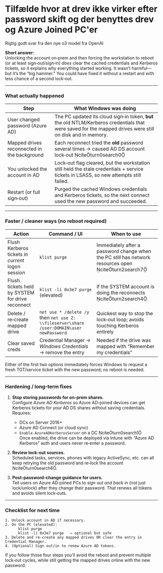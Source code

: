 # Tilfælde hvor at drev ikke virker efter password skift og der benyttes drev og Azure Joined PC'er
Rigtig godt svar fra den nye o3 model fra OpenAI

**Short answer:**  
Unlocking the account on‑prem and then forcing the workstation to reboot (or at least sign‑out/sign‑in) *does* clear the cached credentials and Kerberos tickets, so it explains why everything started working. It wasn’t harmful—but it’s the “big hammer.” You could have fixed it without a restart and with less chance of a second lock‑out.

---

### What actually happened

| Step | What Windows was doing |
|------|------------------------|
|User changed password (Azure AD)|The PC updated its cloud sign‑in token, **but** the old NTLM/Kerberos credentials that were saved for the mapped drives were still on disk and in memory.|
|Mapped drives reconnected in the background|Each reconnect tried the **old** password several times → caused AD DS account lock‑out citeturn0search0|
|You unlocked the account in AD|Lock‑out flag cleared, but the workstation still held the stale credentials + service tickets in LSASS, so new attempts still failed.|
|Restart (or full sign‑out)|Purged the cached Windows credentials and Kerberos tickets, so the next connect used the new password and succeeded. |

---

### Faster / cleaner ways (no reboot required)

| Action | Command / UI | When to use |
|--------|--------------|-------------|
|Flush Kerberos tickets in *current* logon session|`klist purge`|Immediately after a password change when the PC still has network resources open citeturn2search7|
|Flush tickets held by SYSTEM for drive reconnect |`klist -li 0x3e7 purge` (elevated)|If the SYSTEM account is doing the reconnects citeturn2search4|
|Delete / re‑create mapped drive|`net use * /delete /y` then `net use Z: \\fileserver\share /user:DOMAIN\user newPassword`|Quickest way to stop the lock‑out loop; avoids touching Kerberos entirely|
|Clear saved creds|Credential Manager → *Windows Credentials* → remove the entry|Needed if the drive was mapped with “Remember my credentials”|

Either of the first two options immediately forces Windows to request a fresh TGT/service ticket with the new password; no reboot is needed.

---

### Hardening / long‑term fixes

1. **Stop storing passwords for on‑prem shares.**  
   Configure *Azure AD Kerberos* so Azure AD–joined devices can get Kerberos tickets for your AD DS shares without saving credentials. Requires:  
   * DCs on Server 2016+  
   * Azure AD Connect (or cloud sync)  
   * `Enable-AzureADKerberosServer` on a DC citeturn0search1  
   Once enabled, the drive can be deployed via Intune with “Azure AD Kerberos” auth and users never re‑enter a password.

2. **Review lock‑out sources.**  
   Scheduled tasks, services, phones with legacy ActiveSync, etc. can all keep retrying the old password and re‑lock the account citeturn0search6.

3. **Post‑password‑change guidance for users.**  
   Tell users on Azure AD‑joined PCs to *sign out and back in* (not just lock/unlock) after they change their password. That renews all tokens and avoids silent lock‑outs.

---

### Checklist for next time

```text
1. Unlock account in AD if necessary.
2. On the PC (elevated):
      klist purge
      klist -li 0x3e7 purge   ← optional but safe
3. Delete and re‑create any mapped drives OR clear the entry in Credential Manager.
4. (Optional) Sign out/in to renew Azure AD tokens.
```

If you follow those four steps you’ll avoid the reboot and prevent multiple lock‑out cycles, while still getting the mapped drives online with the new password.
